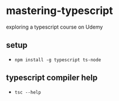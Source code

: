 # mastering-typescript

exploring a typescript course on Udemy

## setup

- `npm install -g typescript ts-node`

## typescript compiler help 

- `tsc --help`